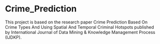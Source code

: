# Crime_Prediction
This project is based on the research paper Crime Prediction Based On Crime Types And Using Spatial And Temporal Criminal Hotspots published by International Journal of Data Mining & Knowledge Management Process (IJDKP).
